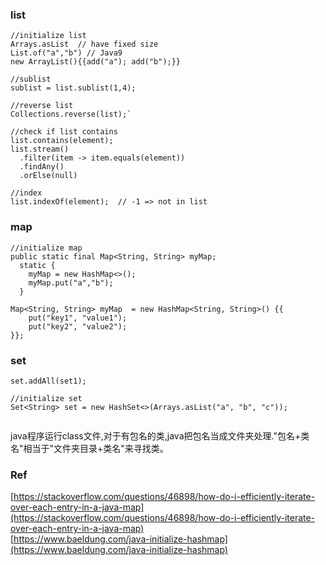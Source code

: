 
### list
```
//initialize list
Arrays.asList  // have fixed size
List.of("a","b") // Java9
new ArrayList(){{add("a"); add("b");}}

//sublist
sublist = list.sublist(1,4);

//reverse list
Collections.reverse(list);`

//check if list contains
list.contains(element);
list.stream()
  .filter(item -> item.equals(element))
  .findAny()
  .orElse(null)

//index
list.indexOf(element);  // -1 => not in list
```

### map
```
//initialize map
public static final Map<String, String> myMap;
  static {
    myMap = new HashMap<>();
    myMap.put("a","b");
  }

Map<String, String> myMap  = new HashMap<String, String>() {{
    put("key1", "value1");
    put("key2", "value2");
}};
```

### set
```
set.addAll(set1);

//initialize set
Set<String> set = new HashSet<>(Arrays.asList("a", "b", "c"));


```

java程序运行class文件,对于有包名的类,java把包名当成文件夹处理."包名+类名"相当于"文件夹目录+类名"来寻找类。


### Ref
[https://stackoverflow.com/questions/46898/how-do-i-efficiently-iterate-over-each-entry-in-a-java-map](https://stackoverflow.com/questions/46898/how-do-i-efficiently-iterate-over-each-entry-in-a-java-map)   
[https://www.baeldung.com/java-initialize-hashmap](https://www.baeldung.com/java-initialize-hashmap)   
